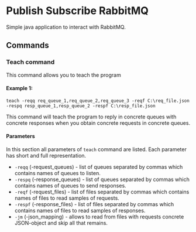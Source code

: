 # Publish Subscribe RabbitMQ
Simple java application to interact with RabbitMQ.

## Commands

### Teach command
This command allows you to teach the program 

#### Example 1: 
`teach -reqq req_queue_1,req_queue_2,req_queue_3 -reqf C:\req_file.json -respq resp_queue_1,resp_queue_2 -respf C:\resp_file.json`

This command will teach the program to reply in concrete queues with concrete responses when you obtain concrete requests in concrete queues.

#### Parameters

In this section all parameters of `teach` command are listed. Each parameter has short and full representation.

* `-reqq` (-request_queues) - list of queues separated by commas which contains names of queues to listen.
* `-respq` (-response_queues) - list of queues separated by commas which contains names of queues to send responses.
* `-reqf` (-request_files) - list of files separated by commas which contains names of files to read samples of requests.
* `-respf` (-response_files) - list of files separated by commas which contains names of files to read samples of responses.
* `-jm` (-json_mapping) - allows to read from files with requests concrete JSON-object and skip all that remains.
